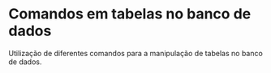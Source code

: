 # Comandos em tabelas no banco de dados 
Utilização de diferentes comandos para a manipulação de tabelas no banco de dados.
